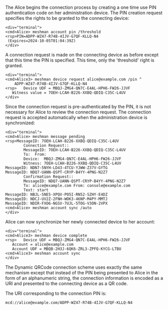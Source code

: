 
The Alice begins the connection process by creating a one time use PIN authentication code 
on her administration device. The PIN creation request specifies the rights to be granted
to the connecting device:


~~~~
<div="terminal">
<cmd>Alice> meshman account pin /threshold
<rsp>PIN=ADPP-WZ47-R74B-4IJV-G7QF-KLLQ-N4
 (Expires=2024-10-05T01:04:39Z)
</div>
~~~~

A connection request is made on the connecting device as before except that this time 
the PIN is specified. This time, only the 'threshold' right is granted.


~~~~
<div="terminal">
<cmd>Alice3> meshman device request alice@example.com /pin ^
    ADPP-WZ47-R74B-4IJV-G7QF-KLLQ-N4
<rsp>   Device UDF = MBQJ-ZMG4-QN7C-E4AL-HPH6-FW26-JJVF
   Witness value = 7OEH-LCAH-B226-XXBQ-QDIQ-C35C-L4UV
</div>
~~~~

Since the connection request is pre-authenticated by the PIN, it is not necessary for 
Alice to review the connection request. The connection request is accepted 
automatically when the administration device is synchronized:


~~~~
<div="terminal">
<cmd>Alice> meshman message pending
<rsp>MessageID: 7OEH-LCAH-B226-XXBQ-QDIQ-C35C-L4UV
        Connection Request::
        MessageID: 7OEH-LCAH-B226-XXBQ-QDIQ-C35C-L4UV
        To:  From: 
        Device:  MBQJ-ZMG4-QN7C-E4AL-HPH6-FW26-JJVF
        Witness: 7OEH-LCAH-B226-XXBQ-QDIQ-C35C-L4UV
MessageID: NDN7-5NYH-LD43-4TCU-YJWW-Z37V-GYTG
MessageID: NDQ7-UANN-QSPT-CRYP-B4YY-4PNG-N2Z7
        Confirmation Request::
        MessageID: NDQ7-UANN-QSPT-CRYP-B4YY-4PNG-N2Z7
        To: alice@example.com From: console@example.com
        Text: start
MessageID: NBJL-SNE5-XPQV-PO5I-RN52-SZHY-E4DZ
MessageID: NDCJ-UV2Z-2FNH-WOK3-46NP-M4PY-MMTJ
MessageID: NDIR-FXO6-NGSV-7UJL-5TOG-V3ON-2VPX
<cmd>Alice> meshman account sync /auto
</div>
~~~~

Alice can now synchronize her newly connected device to her account:


~~~~
<div="terminal">
<cmd>Alice3> meshman device complete
<rsp>   Device UDF = MBQJ-ZMG4-QN7C-E4AL-HPH6-FW26-JJVF
   Account = alice@example.com
   Account UDF = MBQB-2H3J-6QK6-ZRL3-ZPFQ-KYCG-LTBU
<cmd>Alice3> meshman account sync
</div>
~~~~

The Dynamic QRCode connection scheme uses exactly the same mechanism except that instead 
of the PIN being presented to Alice in the form of an alphanumeric string, the connection
information is encoded as a URI and presented to the connecting device as a QR code.

The URI corresponding to the connection PIN is:

~~~~
mcd://alice@example.com/ADPP-WZ47-R74B-4IJV-G7QF-KLLQ-N4
~~~~


